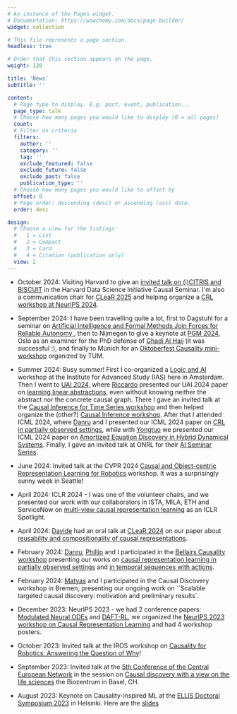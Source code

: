 ```yaml
---
# An instance of the Pages widget.
# Documentation: https://wowchemy.com/docs/page-builder/
widget: collection

# This file represents a page section.
headless: true

# Order that this section appears on the page.
weight: 120

title: 'News'
subtitle: ''

content:
  # Page type to display. E.g. post, event, publication...
  page_type: talk
  # Choose how many pages you would like to display (0 = all pages)
  count: 
  # Filter on criteria
  filters:
    author: ''
    category: ''
    tag: ''
    exclude_featured: false
    exclude_future: false
    exclude_past: false
    publication_type: ''
  # Choose how many pages you would like to offset by
  offset: 0
  # Page order: descending (desc) or ascending (asc) date.
  order: desc

design:
  # Choose a view for the listings:
  #   1 = List
  #   2 = Compact
  #   3 = Card
  #   4 = Citation (publication only)
  view: 2
---
```

- October 2024: Visiting Harvard to give an [invited talk on (i)CITRIS and BISCUIT](https://datascience.harvard.edu/calendar_event/causal-seminar-sara-magliacane/) in the Harvard Data Science Initiative Causal Seminar. I'm also a communication chair for [CLeaR 2025](https://www.cclear.cc/2025) and helping organize a [CRL workshop at NeurIPS 2024](https://crl-community.github.io/neurips24.html).

- September 2024: I have been travelling quite a lot, first to Dagstuhl for a seminar on [Artificial Intelligence and Formal Methods Join Forces for Reliable Autonomy
](https://www.dagstuhl.de/en/seminars/seminar-calendar/seminar-details/24361), then to Nijmegen to give a keynote at [PGM 2024](https://www.ru.nl/en/about-us/events/probabilistic-graphical-models-pgm-2024), Oslo as an examiner for the PhD defense of [Ghadi Al Hajj](https://www.visual-intelligence.no/news/successful-phd-defense-by-ghadi-al-hajj) (it was successful :), and finally to Münich for an [Oktoberfest Causality mini-workshop](https://collab.dvb.bayern/display/TUMmathstat/Miniworkshop+on+Causal+Inference+2024) organized by TUM.  

- Summer 2024: Busy summer! First I co-organized a [Logic and AI](https://ias.uva.nl/content/events/2024/07/logic-and-ai.html) workshop at the 
Institute for Advanced Study (IAS) here in Amsterdam. Then I went to [UAI 2024](https://www.auai.org/uai2024/), where [Riccardo](https://pages.di.unipi.it/massidda/) presented our UAI 2024 paper on [learning linear abstractions](https://arxiv.org/abs/2406.00394), even without knowing neither the abstract nor the concrete causal graph. There I gave an invited talk at the [Causal Inference for Time Series workshop](https://sites.google.com/view/ci4ts2024/) and then helped organize the (other?) [Causal Inference workshop](https://sites.google.com/view/causaluai-2024/home). After that I  attended ICML 2024, where [Danru](https://danrux.github.io/) and I presented our ICML 2024 paper on [CRL in partially observed settings](https://arxiv.org/abs/2403.08335), while with [Yongtuo](https://scholar.google.com/citations?user=EjzPQtMAAAAJ&hl=en) we presented our ICML 2024 paper on [Amortized Equation Discovery in Hybrid Dynamical Systems](https://arxiv.org/abs/2406.03818). Finally, I gave an invited talk at ONRL for their [AI Seminar Series](https://ornl.github.io/events/ai-initiative-seminar-2024/).

- June 2024: Invited talk at the CVPR 2024 [Causal and Object-centric Representation Learning for Robotics](https://corrworkshop.github.io/) workshop. It was a surprisingly sunny week in Seattle!

- April 2024: ICLR 2024 - I was one of the volunteer chairs, and we presented our work with our collaborators in ISTA, MILA, ETH and ServiceNow on [multi-view causal representation learning](https://openreview.net/forum?id=OGtnhKQJms) as an ICLR Spotlight.

- April 2024: [Davide](https://davidetalon.github.io/) had an oral talk at [CLeaR 2024](https://www.cclear.cc/2024) on our paper about [reusability and compositionality of causal representations](https://arxiv.org/abs/2403.09830).

- February 2024: [Danru](https://danrux.github.io/), [Phillip](https://phlippe.github.io/) and I participated in the [Bellairs Causality workshop](https://bclworkshop.github.io/2024/) presenting our works on [causal representation learning in partially observed settings](https://arxiv.org/abs/2403.08335) and [in temporal sequences with actions](https://arxiv.org/abs/2306.09643).

- February 2024: [Matyas](https://matyasch.github.io/) and I participated in the Causal Discovery workshop in Bremen, presenting our ongoing work on ``Scalable targeted causal discovery:
motivation and preliminary results`.

- December 2023: NeurIPS 2023 - we had 2 conference papers: [Modulated Neural ODEs](https://arxiv.org/abs/2302.13262) and [DAFT-RL](https://arxiv.org/abs/2307.09205), we organized the [NeurIPS 2023 workshop on Causal Representation Learning](https://crl-workshop.github.io/) and had 4 workshop posters.

- October 2023: Invited talk at the IROS workshop on [Causality for Robotics: Answering the Question of Why](https://sites.google.com/view/iros23-causal-robots)!

- September 2023: Invited talk at the [5th Conference of the Central European Network](https://cen2023.github.io/home/) in the session on [Causal discovery with a view on the life sciences](https://www.conftool.pro/cen2023/index.php?page=browseSessions&form_session=30) the Biozentrum in Basel, CH.

- August 2023: Keynote on Causality-inspired ML at the [ELLIS Doctoral Symposium 2023](https://fcai.fi/eds2023/home) in Helsinki.
Here are the [slides](https://saramagliacane.github.io/slides/ellis_doctoral_symposium2023_magliacane.pdf)


